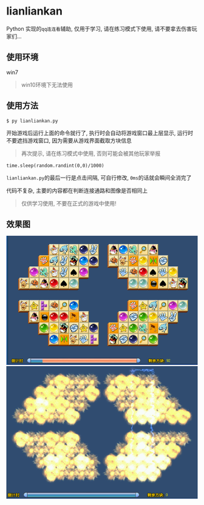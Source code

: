 # lianliankan

Python 实现的`qq连连看`辅助, 仅用于学习, 请在练习模式下使用, 请不要拿去伤害玩家们...

## 使用环境
win7
> win10环境下无法使用

## 使用方法
```
$ py lianliankan.py
```
开始游戏后运行上面的命令就行了, 执行时会自动将游戏窗口最上层显示, 运行时不要遮挡游戏窗口, 因为需要从游戏界面截取方块信息

> 再次提示, 请在练习模式中使用, 否则可能会被其他玩家举报
```
time.sleep(random.randint(0,0)/1000)
```
`lianliankan.py`的最后一行是点击间隔, 可自行修改, `0ms`的话就会瞬间全消完了

代码不复杂, 主要的内容都在判断连接通路和图像是否相同上

> 仅供学习使用, 不要在正式的游戏中使用!

## 效果图
![1](screenshots/1.png)
![2](screenshots/2.png)
